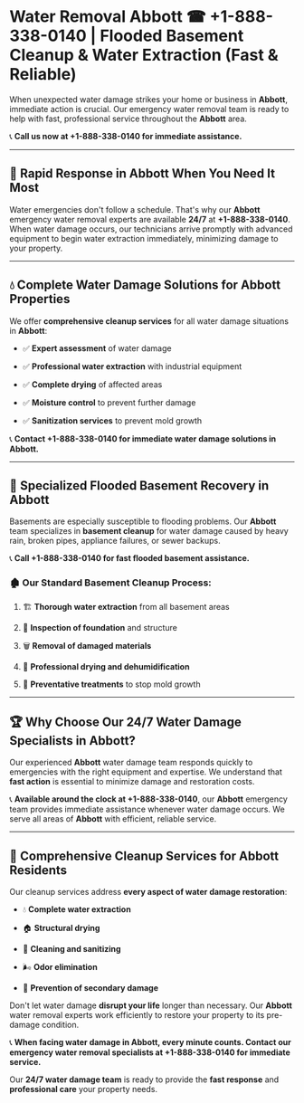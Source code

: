 # Water Removal Abbott ☎ +1-888-338-0140 | Flooded Basement Cleanup & Water Extraction (Fast & Reliable)

When unexpected water damage strikes your home or business in **Abbott**, immediate action is crucial. Our emergency water removal team is ready to help with fast, professional service throughout the **Abbott** area. 

📞 **Call us now at +1-888-338-0140 for immediate assistance.**
---
## 🚀 Rapid Response in Abbott When You Need It Most
Water emergencies don't follow a schedule. That's why our **Abbott** emergency water removal experts are available **24/7** at **+1-888-338-0140**. When water damage occurs, our technicians arrive promptly with advanced equipment to begin water extraction immediately, minimizing damage to your property.
---
## 💧 Complete Water Damage Solutions for Abbott Properties
We offer **comprehensive cleanup services** for all water damage situations in **Abbott**:
- ✅ **Expert assessment** of water damage  
- ✅ **Professional water extraction** with industrial equipment  
- ✅ **Complete drying** of affected areas  
- ✅ **Moisture control** to prevent further damage  
- ✅ **Sanitization services** to prevent mold growth  
📞 **Contact +1-888-338-0140 for immediate water damage solutions in Abbott.**
---
## 🌊 Specialized Flooded Basement Recovery in Abbott
Basements are especially susceptible to flooding problems. Our **Abbott** team specializes in **basement cleanup** for water damage caused by heavy rain, broken pipes, appliance failures, or sewer backups. 
📞 **Call +1-888-338-0140 for fast flooded basement assistance.**
### 🏚️ Our Standard Basement Cleanup Process:
1. 🏗️ **Thorough water extraction** from all basement areas  
2. 🔎 **Inspection of foundation** and structure  
3. 🗑️ **Removal of damaged materials**  
4. 💨 **Professional drying and dehumidification**  
5. 🚫 **Preventative treatments** to stop mold growth  
---
## 🏆 Why Choose Our 24/7 Water Damage Specialists in Abbott?
Our experienced **Abbott** water damage team responds quickly to emergencies with the right equipment and expertise. We understand that **fast action** is essential to minimize damage and restoration costs.
📞 **Available around the clock at +1-888-338-0140**, our **Abbott** emergency team provides immediate assistance whenever water damage occurs. We serve all areas of **Abbott** with efficient, reliable service.
---
## 🧹 Comprehensive Cleanup Services for Abbott Residents
Our cleanup services address **every aspect of water damage restoration**:
- 💧 **Complete water extraction**  
- 🏠 **Structural drying**  
- 🧼 **Cleaning and sanitizing**  
- 🌬️ **Odor elimination**  
- 🚫 **Prevention of secondary damage**  
Don't let water damage **disrupt your life** longer than necessary. Our **Abbott** water removal experts work efficiently to restore your property to its pre-damage condition.
📞 **When facing water damage in Abbott, every minute counts. Contact our emergency water removal specialists at +1-888-338-0140 for immediate service.**
Our **24/7 water damage team** is ready to provide the **fast response** and **professional care** your property needs.
